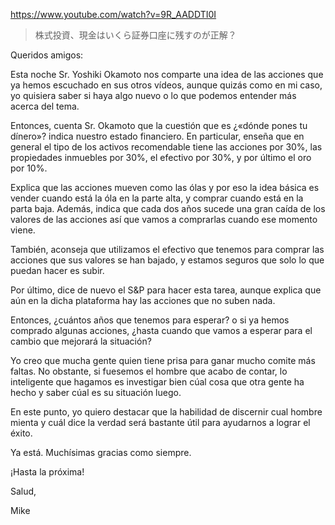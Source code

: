https://www.youtube.com/watch?v=9R_AADDTI0I

> 株式投資、現金はいくら証券口座に残すのが正解？

Queridos amigos:

Esta noche Sr. Yoshiki Okamoto nos comparte una idea de las acciones que ya hemos escuchado en sus otros vídeos, aunque quizás como en mi caso, yo quisiera saber si haya algo nuevo o lo que podemos entender más acerca del tema. 

Entonces, cuenta Sr. Okamoto que la cuestión que es ¿«dónde pones tu dínero»? indica nuestro estado financiero. En particular, enseña que en general el tipo de los activos recomendable tiene las acciones por 30%, las propiedades inmuebles por 30%, el efectivo por 30%, y por último el oro por 10%. 

Explica que las acciones mueven como las ólas y por eso la idea básica es vender cuando está la óla en la parte alta, y comprar cuando está en la parta baja. Además, indica que cada dos años sucede una gran caída de los valores de las acciones así que vamos a comprarlas cuando ese momento viene. 

También, aconseja que utilizamos el efectivo que tenemos para comprar las acciones que sus valores se han bajado, y estamos seguros que solo lo que puedan hacer es subir.

Por último, dice de nuevo el S&P para hacer esta tarea, aunque explica que aún en la dicha plataforma hay las acciones que no suben nada.

Entonces, ¿cuántos años que tenemos para esperar? o si ya hemos comprado algunas acciones, ¿hasta cuando que vamos a esperar para el cambio que mejorará la situación?

Yo creo que mucha gente quien tiene prisa para ganar mucho comite más faltas. No obstante, si fuesemos el hombre que acabo de contar, lo inteligente que hagamos es investigar bien cúal cosa que otra gente ha hecho y saber cúal es su situación luego. 

En este punto, yo quiero destacar que la habilidad de discernir cual hombre mienta y cuál dice la verdad será bastante útil para ayudarnos a lograr el éxito.

Ya está. Muchísimas gracias como siempre.

¡Hasta la próxima!

Salud,

Mike
